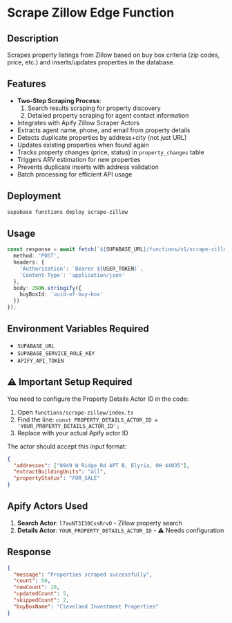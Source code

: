 # Scrape Zillow Edge Function

## Description
Scrapes property listings from Zillow based on buy box criteria (zip codes, price, etc.) and inserts/updates properties in the database.

## Features
- **Two-Step Scraping Process**:
  1. Search results scraping for property discovery
  2. Detailed property scraping for agent contact information
- Integrates with Apify Zillow Scraper Actors
- Extracts agent name, phone, and email from property details
- Detects duplicate properties by address+city (not just URL)
- Updates existing properties when found again
- Tracks property changes (price, status) in `property_changes` table
- Triggers ARV estimation for new properties
- Prevents duplicate inserts with address validation
- Batch processing for efficient API usage

## Deployment
```bash
supabase functions deploy scrape-zillow
```

## Usage
```typescript
const response = await fetch(`${SUPABASE_URL}/functions/v1/scrape-zillow`, {
  method: 'POST',
  headers: {
    'Authorization': `Bearer ${USER_TOKEN}`,
    'Content-Type': 'application/json'
  },
  body: JSON.stringify({
    buyBoxId: 'uuid-of-buy-box'
  })
});
```

## Environment Variables Required
- `SUPABASE_URL`
- `SUPABASE_SERVICE_ROLE_KEY`
- `APIFY_API_TOKEN`

## ⚠️ Important Setup Required

You need to configure the Property Details Actor ID in the code:

1. Open `functions/scrape-zillow/index.ts`
2. Find the line: `const PROPERTY_DETAILS_ACTOR_ID = 'YOUR_PROPERTY_DETAILS_ACTOR_ID';`
3. Replace with your actual Apify actor ID

The actor should accept this input format:
```json
{
  "addresses": ["8949 W Ridge Rd APT B, Elyria, OH 44035"],
  "extractBuildingUnits": "all",
  "propertyStatus": "FOR_SALE"
}
```

## Apify Actors Used

1. **Search Actor**: `l7auNT3I30CssRrvO` - Zillow property search
2. **Details Actor**: `YOUR_PROPERTY_DETAILS_ACTOR_ID` - ⚠️ Needs configuration

## Response
```json
{
  "message": "Properties scraped successfully",
  "count": 50,
  "newCount": 10,
  "updatedCount": 5,
  "skippedCount": 2,
  "buyBoxName": "Cleveland Investment Properties"
}
```


